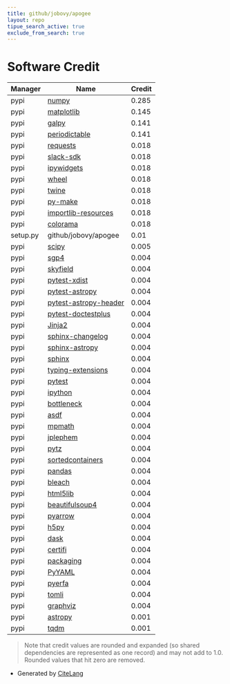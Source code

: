 ```yaml
---
title: github/jobovy/apogee
layout: repo
tipue_search_active: true
exclude_from_search: true
---
```

# Software Credit

|Manager|Name|Credit|
|-------|----|------|
|pypi|[numpy](https://www.numpy.org)|0.285|
|pypi|[matplotlib](https://matplotlib.org)|0.145|
|pypi|[galpy](http://github.com/jobovy/galpy)|0.141|
|pypi|[periodictable](https://github.com/pkienzle/periodictable)|0.141|
|pypi|[requests](https://pypi.org/project/requests)|0.018|
|pypi|[slack-sdk](https://pypi.org/project/slack-sdk)|0.018|
|pypi|[ipywidgets](https://pypi.org/project/ipywidgets)|0.018|
|pypi|[wheel](https://pypi.org/project/wheel)|0.018|
|pypi|[twine](https://pypi.org/project/twine)|0.018|
|pypi|[py-make](https://pypi.org/project/py-make)|0.018|
|pypi|[importlib-resources](https://pypi.org/project/importlib-resources)|0.018|
|pypi|[colorama](https://pypi.org/project/colorama)|0.018|
|setup.py|github/jobovy/apogee|0.01|
|pypi|[scipy](https://www.scipy.org)|0.005|
|pypi|[sgp4](https://github.com/brandon-rhodes/python-sgp4)|0.004|
|pypi|[skyfield](http://github.com/brandon-rhodes/python-skyfield/)|0.004|
|pypi|[pytest-xdist](https://github.com/pytest-dev/pytest-xdist)|0.004|
|pypi|[pytest-astropy](https://pypi.org/project/pytest-astropy)|0.004|
|pypi|[pytest-astropy-header](https://pypi.org/project/pytest-astropy-header)|0.004|
|pypi|[pytest-doctestplus](https://pypi.org/project/pytest-doctestplus)|0.004|
|pypi|[Jinja2](https://pypi.org/project/Jinja2)|0.004|
|pypi|[sphinx-changelog](https://pypi.org/project/sphinx-changelog)|0.004|
|pypi|[sphinx-astropy](https://pypi.org/project/sphinx-astropy)|0.004|
|pypi|[sphinx](https://pypi.org/project/sphinx)|0.004|
|pypi|[typing-extensions](https://pypi.org/project/typing-extensions)|0.004|
|pypi|[pytest](https://pypi.org/project/pytest)|0.004|
|pypi|[ipython](https://pypi.org/project/ipython)|0.004|
|pypi|[bottleneck](https://pypi.org/project/bottleneck)|0.004|
|pypi|[asdf](https://pypi.org/project/asdf)|0.004|
|pypi|[mpmath](https://pypi.org/project/mpmath)|0.004|
|pypi|[jplephem](https://pypi.org/project/jplephem)|0.004|
|pypi|[pytz](https://pypi.org/project/pytz)|0.004|
|pypi|[sortedcontainers](https://pypi.org/project/sortedcontainers)|0.004|
|pypi|[pandas](https://pypi.org/project/pandas)|0.004|
|pypi|[bleach](https://pypi.org/project/bleach)|0.004|
|pypi|[html5lib](https://pypi.org/project/html5lib)|0.004|
|pypi|[beautifulsoup4](https://pypi.org/project/beautifulsoup4)|0.004|
|pypi|[pyarrow](https://pypi.org/project/pyarrow)|0.004|
|pypi|[h5py](https://pypi.org/project/h5py)|0.004|
|pypi|[dask](https://pypi.org/project/dask)|0.004|
|pypi|[certifi](https://pypi.org/project/certifi)|0.004|
|pypi|[packaging](https://pypi.org/project/packaging)|0.004|
|pypi|[PyYAML](https://pypi.org/project/PyYAML)|0.004|
|pypi|[pyerfa](https://pypi.org/project/pyerfa)|0.004|
|pypi|[tomli](https://pypi.org/project/tomli)|0.004|
|pypi|[graphviz](https://pypi.org/project/graphviz)|0.004|
|pypi|[astropy](http://astropy.org)|0.001|
|pypi|[tqdm](https://tqdm.github.io)|0.001|


> Note that credit values are rounded and expanded (so shared dependencies are represented as one record) and may not add to 1.0. Rounded values that hit zero are removed.


- Generated by [CiteLang](https://github.com/vsoch/citelang)
